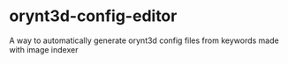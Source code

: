 # orynt3d-config-editor
A way to automatically generate orynt3d config files from keywords made with image indexer
